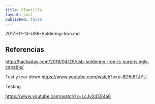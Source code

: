 ```yaml
---
title: Plantilla
layout: post
published: false
---
```

2017-01-13-USB-Soldering-Iron.md

## Referencias

http://hackaday.com/2016/04/25/usb-soldering-iron-is-surprisingly-capable/

Test y tear down
https://www.youtube.com/watch?v=o-8D5t6TJYU

Testing

https://www.youtube.com/watch?v=LcJv2d5S4a8
